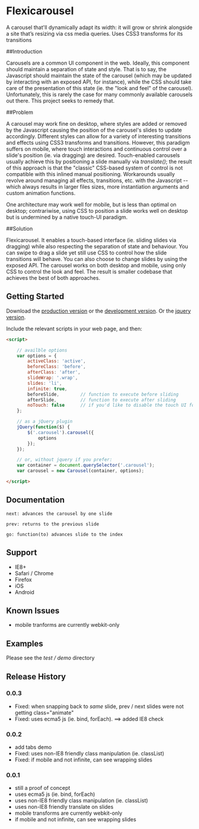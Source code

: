# Flexicarousel

A carousel that'll dynamically adapt its width: it will grow or shrink alongside a site that’s resizing via css media queries. Uses CSS3 transforms for its transitions

##Introduction

Carousels are a common UI component in the web. Ideally, this component should maintain a separation of state and style. That is to say, the
Javascript should maintain the state of the carousel (which may be updated by interacting with an exposed API, for instance), while the CSS
should take care of the presentation of this state (ie. the "look and feel" of the carousel). Unfortunately, this is rarely the case for many
commonly available carousels out there. This project seeks to remedy that.


##Problem

A carousel may work fine on desktop, where styles are added or removed by the Javascript causing the position of the carousel's slides to update
accordingly. Different styles can allow for a variety of interesting transitions and effects using CSS3 transforms and transitions. However,
this paradigm suffers on mobile, where touch interactions and continuous control over a slide's position (ie. via dragging) are desired.
Touch-enabled carousels usually achieve this by positioning a slide manually via _translate()_; the result of this approach is that the "classic"
CSS-based system of control is not compatible with this inlined manual positioning. Workarounds usually revolve around managing all effects,
transitions, etc. with the Javascript -- which always results in larger files sizes, more instantiation arguments and custom animation functions.

One architecture may work well for mobile, but is less than optimal on desktop; contrariwise, using CSS to position a slide works well on desktop
but is undermined by a native touch-UI paradigm.

##Solution

Flexicarousel. It enables a touch-based interface (ie. sliding slides via dragging) while also respecting the separation of state and behaviour.
You can swipe to drag a slide yet still use CSS to control how the slide transitions will behave. You can also choose to change slides by
using the exposed API. The carousel works on both desktop and mobile, using only CSS to control the look and feel. The result is smaller
codebase that achieves the best of both approaches.

## Getting Started
Download the [production version][min] or the [development version][max]. Or the [jquery version][jquery].

[min]: https://github.com/apathetic/flexicarousel-2/blob/master/dist/flexicarousel.min.js
[max]: https://github.com/apathetic/flexicarousel-2/blob/master/dist/flexicarousel.js
[jquery]: https://github.com/apathetic/flexicarousel-2/blob/master/dist/jquery.flexicarousel.min.js

Include the relevant scripts in your web page, and then:

```html
<script>

	// availble options
	var options = {
		activeClass: 'active',
		beforeClass: 'before',
		afterClass: 'after',
		slideWrap: '.wrap',
		slides: 'li',
		infinite: true,
		beforeSlide,		// function to execute before sliding
		afterSlide,			// function to execute after sliding
		noTouch: false		// if you'd like to disable the touch UI for whatever reason
	};

	// as a jQuery plugin
	jQuery(function($) {
		$('.carousel').carousel({
			options
		});
	});

	// or, without jquery if you prefer:
	var container = document.querySelector('.carousel');
	var carousel = new Carousel(container, options);

</script>
```

## Documentation

	next: advances the carousel by one slide

	prev: returns to the previous slide

	go: function(to) advances slide to the index


## Support
* IE8+
* Safari / Chrome
* Firefox
* iOS
* Android

## Known Issues
* mobile tranforms are currently webkit-only

## Examples

Please see the _test / demo_ directory

## Release History

### 0.0.3
* Fixed: when snapping back to _same_ slide, prev / next slides were not getting class="animate"
* Fixed: uses ecma5 js (ie. bind, forEach). ==> added IE8 check

### 0.0.2
* add tabs demo
* Fixed: uses non-IE8 friendly class manipulation (ie. classList)
* Fixed: if mobile and not infinite, can see wrapping slides

### 0.0.1
* still a proof of concept
* uses ecma5 js (ie. bind, forEach)
* uses non-IE8 friendly class manipulation (ie. classList)
* uses non-IE8 friendly translate on slides
* mobile transforms are currently webkit-only
* if mobile and not infinite, can see wrapping slides
